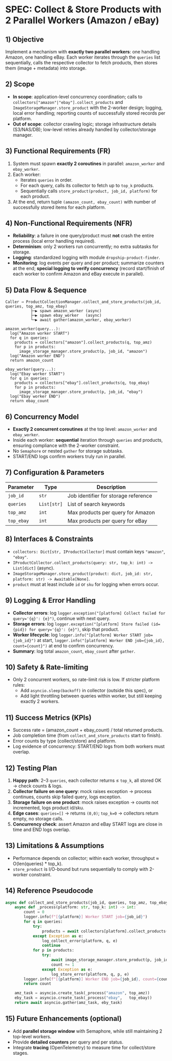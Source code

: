 # SPEC: Collect & Store Products with 2 Parallel Workers (Amazon / eBay)

## 1) Objective

Implement a mechanism with **exactly two parallel workers**: one handling Amazon, one handling eBay. Each worker iterates through the `queries` list sequentially, calls the respective collector to fetch products, then stores them (image + metadata) into storage.

## 2) Scope

- **In scope**: application-level concurrency coordination; calls to `collectors["amazon"|"ebay"].collect_products` and `ImageStorageManager.store_product` with the 2-worker design; logging, local error handling; reporting counts of successfully stored records per platform.
- **Out of scope**: collector crawling logic; storage infrastructure details (S3/NAS/DB); low-level retries already handled by collector/storage manager.

## 3) Functional Requirements (FR)

1. System must spawn **exactly 2 coroutines** in parallel: `amazon_worker` and `ebay_worker`.
2. Each worker:
   - Iterates `queries` in order.
   - For each query, calls its collector to fetch up to `top_k` products.
   - Sequentially calls `store_product(product, job_id, platform)` for each product.
3. At the end, return tuple `(amazon_count, ebay_count)` with number of successfully stored items for each platform.

## 4) Non-Functional Requirements (NFR)

- **Reliability**: a failure in one query/product must **not** crash the entire process (local error handling required).
- **Determinism**: only 2 workers run concurrently; no extra subtasks for storage.
- **Logging**: standardized logging with module `dropship-product-finder`.
- **Monitoring**: log events per query and per product; summarize counters at the end; **special logging to verify concurrency** (record start/finish of each worker to confirm Amazon and eBay execute in parallel).

## 5) Data Flow & Sequence

```
Caller → ProductCollectionManager.collect_and_store_products(job_id, queries, top_amz, top_ebay)
           ├─▶ spawn amazon_worker (async)
           ├─▶ spawn ebay_worker   (async)
           └─▶ await gather(amazon_worker, ebay_worker)

amazon_worker(query...):
  log("Amazon worker START")
  for q in queries:
    products = collectors["amazon"].collect_products(q, top_amz)
    for p in products:
      image_storage_manager.store_product(p, job_id, "amazon")
  log("Amazon worker END")
  return amazon_count

ebay_worker(query...):
  log("Ebay worker START")
  for q in queries:
    products = collectors["ebay"].collect_products(q, top_ebay)
    for p in products:
      image_storage_manager.store_product(p, job_id, "ebay")
  log("Ebay worker END")
  return ebay_count
```

## 6) Concurrency Model

- **Exactly 2 concurrent coroutines** at the top level: `amazon_worker` and `ebay_worker`.
- Inside each worker: **sequential** iteration through `queries` and products, ensuring compliance with the 2-worker constraint.
- No `Semaphore` or nested `gather` for storage subtasks.
- START/END logs confirm workers truly run in parallel.

## 7) Configuration & Parameters

| Parameter  | Type        | Description                          |
| ---------- | ----------- | ------------------------------------ |
| `job_id`   | `str`       | Job identifier for storage reference |
| `queries`  | `List[str]` | List of search keywords              |
| `top_amz`  | `int`       | Max products per query for Amazon    |
| `top_ebay` | `int`       | Max products per query for eBay      |

## 8) Interfaces & Constraints

- `collectors: Dict[str, IProductCollector]` must contain keys `"amazon"`, `"ebay"`.
- `IProductCollector.collect_products(query: str, top_k: int) -> List[dict]` (async).
- `ImageStorageManager.store_product(product: dict, job_id: str, platform: str) -> Awaitable[None]`.
- `product` must at least include `id` or `sku` for logging when errors occur.

## 9) Logging & Error Handling

- **Collector errors**: log `logger.exception("[platform] Collect failed for query='{q}': {e}")`, continue with next query.
- **Storage errors**: log `logger.exception("[platform] Store failed (id={pid}) for query='{q}': {e}")`, skip that product.
- **Worker lifecycle**: log `logger.info("[platform] Worker START job={job_id}")` at start, `logger.info("[platform] Worker END job={job_id}, count={count}")` at end to confirm concurrency.
- **Summary**: log total `amazon_count`, `ebay_count` after `gather`.

## 10) Safety & Rate-limiting

- Only 2 concurrent workers, so rate-limit risk is low. If stricter platform rules:
  - Add `asyncio.sleep(backoff)` in collector (outside this spec), or
  - Add light throttling between queries within worker, but still keeping exactly 2 workers.

## 11) Success Metrics (KPIs)

- Success rate = (amazon\_count + ebay\_count) / total returned products.
- Job completion time (from `collect_and_store_products` start to finish).
- Error counts by type (collect/store) and platform.
- Log evidence of concurrency: START/END logs from both workers must overlap.

## 12) Testing Plan

1. **Happy path**: 2–3 `queries`, each collector returns ≤ `top_k`, all stored OK → check counts & logs.
2. **Collector failure on one query**: mock raises exception → process continues, counts skip failed query, logs exception.
3. **Storage failure on one product**: mock raises exception → counts not incremented, logs product id/sku.
4. **Edge cases**: `queries=[]` → returns `(0,0)`; `top_k=0` → collectors return empty, no storage calls.
5. **Concurrency check**: assert Amazon and eBay START logs are close in time and END logs overlap.

## 13) Limitations & Assumptions

- Performance depends on collector; within each worker, throughput ≈ O(len(queries) \* top\_k).
- `store_product` is I/O-bound but runs sequentially to comply with 2-worker constraint.

## 14) Reference Pseudocode

```python
async def collect_and_store_products(job_id, queries, top_amz, top_ebay):
    async def _process(platform: str, top_k: int) -> int:
        count = 0
        logger.info(f"[{platform}] Worker START job={job_id}")
        for q in queries:
            try:
                products = await collectors[platform].collect_products(q, top_k)
            except Exception as e:
                log_collect_error(platform, q, e)
                continue
            for p in products:
                try:
                    await image_storage_manager.store_product(p, job_id, platform)
                    count += 1
                except Exception as e:
                    log_store_error(platform, q, p, e)
        logger.info(f"[{platform}] Worker END job={job_id}, count={count}")
        return count

    amz_task = asyncio.create_task(_process("amazon", top_amz))
    eby_task = asyncio.create_task(_process("ebay",   top_ebay))
    return await asyncio.gather(amz_task, eby_task)
```

## 15) Future Enhancements (optional)

- Add **parallel storage window** with Semaphore, while still maintaining 2 top-level workers.
- Provide **detailed counters** per query and per status.
- Integrate **tracing** (OpenTelemetry) to measure time for collect/store stages.

